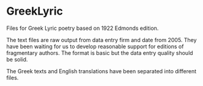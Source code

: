 # GreekLyric
Files for Greek Lyric poetry based on 1922 Edmonds edition.

The text files are raw output from data entry firm and date from 2005. They have been waiting for us to develop reasonable support for editions of fragmentary authors. The format is basic but the data entry quality should be solid.

The Greek texts and English translations have been separated into different files.
